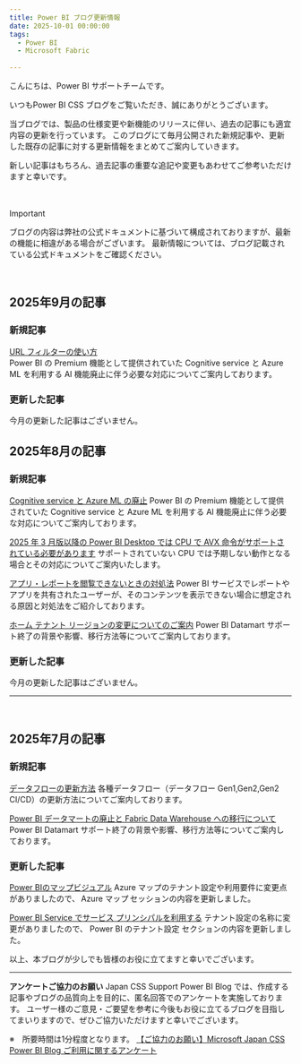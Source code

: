 ```yaml
---
title: Power BI ブログ更新情報
date: 2025-10-01 00:00:00 
tags:
  - Power BI
  - Microsoft Fabric
  
---
```

こんにちは、Power BI サポートチームです。


いつもPower BI CSS ブログをご覧いただき、誠にありがとうございます。

当ブログでは、製品の仕様変更や新機能のリリースに伴い、過去の記事にも適宜内容の更新を行っています。
このブログにて毎月公開された新規記事や、更新した既存の記事に対する更新情報をまとめてご案内していきます。

新しい記事はもちろん、過去記事の重要な追記や変更もあわせてご参考いただけますと幸いです。

<!-- more -->　

> [!IMPORTANT]  
> ブログの内容は弊社の公式ドキュメントに基づいて構成されておりますが、最新の機能に相違がある場合がございます。
> 最新情報については、ブログ記載されている公式ドキュメントをご確認ください。

</br>


## 2025年9月の記事

### 新規記事
[URL フィルターの使い方](https://jpbap-sqlbi.github.io/blog/powerbi/pbi_url_filter/)<br>
Power BI の Premium 機能として提供されていた Cognitive service と Azure ML を利用する AI 機能廃止に伴う必要な対応についてご案内しております。


### 更新した記事

今月の更新した記事はございません。

## 2025年8月の記事

### 新規記事
[Cognitive service と Azure ML の廃止](https://jpbap-sqlbi.github.io/blog/powerbi/Retirement-CognitiveServices-and-AzureML/)
Power BI の Premium 機能として提供されていた Cognitive service と Azure ML を利用する AI 機能廃止に伴う必要な対応についてご案内しております。
</br>

[2025 年 3 月版以降の Power BI Desktop では CPU で AVX 命令がサポートされている必要があります](https://jpbap-sqlbi.github.io/blog/powerbi/PowerBIDesktop-AVX/)
サポートされていない CPU では予期しない動作となる場合とその対応についてご案内いたします。
</br>

[アプリ・レポートを閲覧できないときの対処法](https://jpbap-sqlbi.github.io/blog/powerbi/pbi_cannot_view_report/)
Power BI サービスでレポートやアプリを共有されたユーザーが、そのコンテンツを表示できない場合に想定される原因と対処法をご紹介しております。
</br>

[ホーム テナント リージョンの変更についてのご案内](https://jpbap-sqlbi.github.io/blog/powerbi/pbi_region_move/)
Power BI Datamart サポート終了の背景や影響、移行方法等についてご案内しております。


### 更新した記事

今月の更新した記事はございません。

---

</br>

## 2025年7月の記事

### 新規記事
[データフローの更新方法](https://jpbap-sqlbi.github.io/blog/powerbi/pbi_dataflow_refresh/)
各種データフロー（データフロー Gen1,Gen2,Gen2 CI/CD）の更新方法についてご案内しております。
</br>

[Power BI データマートの廃止と Fabric Data Warehouse への移行について](https://jpbap-sqlbi.github.io/blog/powerbi/pbi_datamart_retirement/)
Power BI Datamart サポート終了の背景や影響、移行方法等についてご案内しております。
</br>

### 更新した記事
[Power BIのマップビジュアル](https://jpbap-sqlbi.github.io/blog/powerbi/pbi_map_visual/)
Azure マップのテナント設定や利用要件に変更点がありましたので、 Azure マップ セッションの内容を更新しました。 
</br>

[Power BI Service でサービス プリンシパルを利用する](https://jpbap-sqlbi.github.io/blog/powerbi/ServicePrincipal/)
テナント設定の名称に変更がありましたので、 Power BI のテナント設定 セクションの内容を更新しました。
</br>

以上、本ブログが少しでも皆様のお役に立てますと幸いでございます。

---

**アンケートご協力のお願い**
Japan CSS Support Power BI Blog では、作成する記事やブログの品質向上を目的に、匿名回答でのアンケートを実施しております。
ユーザー様のご意見・ご要望を参考に今後もお役に立てるブログを目指してまいりますので、ぜひご協力いただけますと幸いでございます。 

※　所要時間は1分程度となります。
[【ご協力のお願い】Microsoft Japan CSS Power BI Blog ご利用に関するアンケート](https://jpbap-sqlbi.github.io/blog/powerbi/pbi_blogsurvey2022/)